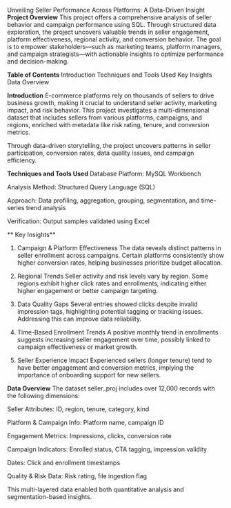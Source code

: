 Unveiling Seller Performance Across Platforms: A Data-Driven Insight
 **Project Overview**
This project offers a comprehensive analysis of seller behavior and campaign performance using SQL. Through structured data exploration, the project uncovers valuable trends in seller engagement, platform effectiveness, regional activity, and conversion behavior. The goal is to empower stakeholders—such as marketing teams, platform managers, and campaign strategists—with actionable insights to optimize performance and decision-making.

 **Table of Contents**
Introduction
Techniques and Tools Used
Key Insights
Data Overview

 **Introduction**
E-commerce platforms rely on thousands of sellers to drive business growth, making it crucial to understand seller activity, marketing impact, and risk behavior. This project investigates a multi-dimensional dataset that includes sellers from various platforms, campaigns, and regions, enriched with metadata like risk rating, tenure, and conversion metrics.

Through data-driven storytelling, the project uncovers patterns in seller participation, conversion rates, data quality issues, and campaign efficiency.

**Techniques and Tools Used**
Database Platform: MySQL Workbench

Analysis Method: Structured Query Language (SQL)

Approach: Data profiling, aggregation, grouping, segmentation, and time-series trend analysis

Verification: Output samples validated using Excel

** Key Insights**
1. Campaign & Platform Effectiveness
The data reveals distinct patterns in seller enrollment across campaigns. Certain platforms consistently show higher conversion rates, helping businesses prioritize budget allocation.

2. Regional Trends
Seller activity and risk levels vary by region. Some regions exhibit higher click rates and enrollments, indicating either higher engagement or better campaign targeting.

3. Data Quality Gaps
Several entries showed clicks despite invalid impression tags, highlighting potential tagging or tracking issues. Addressing this can improve data reliability.

4. Time-Based Enrollment Trends
A positive monthly trend in enrollments suggests increasing seller engagement over time, possibly linked to campaign effectiveness or market growth.

5. Seller Experience Impact
Experienced sellers (longer tenure) tend to have better engagement and conversion metrics, implying the importance of onboarding support for new sellers.

**Data Overview**
The dataset seller_proj includes over 12,000 records with the following dimensions:

Seller Attributes: ID, region, tenure, category, kind

Platform & Campaign Info: Platform name, campaign ID

Engagement Metrics: Impressions, clicks, conversion rate

Campaign Indicators: Enrolled status, CTA tagging, impression validity

Dates: Click and enrollment timestamps

Quality & Risk Data: Risk rating, file ingestion flag

This multi-layered data enabled both quantitative analysis and segmentation-based insights.

